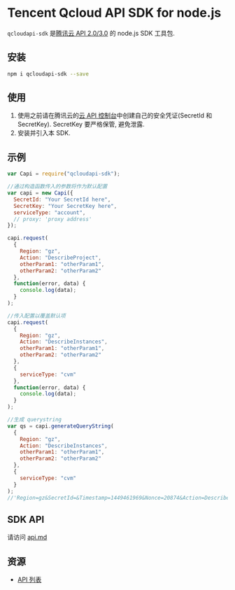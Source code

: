 # Tencent Qcloud API SDK for node.js

`qcloudapi-sdk` 是[腾讯云 API 2.0/3.0](https://www.qcloud.com/doc/api) 的 node.js SDK 工具包.

## 安装

```bash
npm i qcloudapi-sdk --save
```

## 使用

1. 使用之前请在腾讯云的[云 API 控制台](https://console.qcloud.com/capi)中创建自己的安全凭证(SecretId 和 SecretKey). SecretKey 要严格保管, 避免泄露.
2. 安装并引入本 SDK.

## 示例

```js
var Capi = require("qcloudapi-sdk");

//通过构造函数传入的参数将作为默认配置
var capi = new Capi({
  SecretId: "Your SecretId here",
  SecretKey: "Your SecretKey here",
  serviceType: "account",
  // proxy: 'proxy address'
});

capi.request(
  {
    Region: "gz",
    Action: "DescribeProject",
    otherParam1: "otherParam1",
    otherParam2: "otherParam2"
  },
  function(error, data) {
    console.log(data);
  }
);

//传入配置以覆盖默认项
capi.request(
  {
    Region: "gz",
    Action: "DescribeInstances",
    otherParam1: "otherParam1",
    otherParam2: "otherParam2"
  },
  {
    serviceType: "cvm"
  },
  function(error, data) {
    console.log(data);
  }
);

//生成 querystring
var qs = capi.generateQueryString(
  {
    Region: "gz",
    Action: "DescribeInstances",
    otherParam1: "otherParam1",
    otherParam2: "otherParam2"
  },
  {
    serviceType: "cvm"
  }
);
//'Region=gz&SecretId=&Timestamp=1449461969&Nonce=20874&Action=DescribeInstances&otherParam1=otherParam1&otherParam2=otherParam2&Signature=r%2Fa9nqMxEIn5RsMjqmIksQ5XcYc%3D'
```

## SDK API

请访问 [api.md](./api.md)

## 资源

- [API 列表](https://www.qcloud.com/doc/api)
